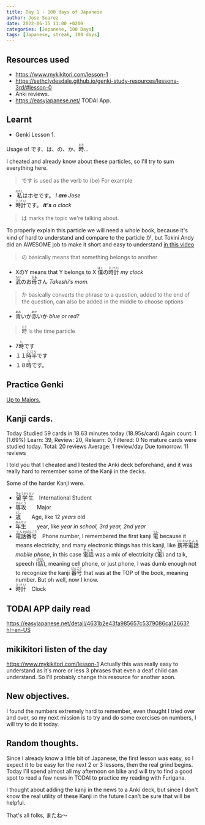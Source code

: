 ```yaml
---
title: Day 1 - 100 days of Japanese
author: Jose Suarez
date: 2022-06-15 11:00 +0200
categories: [Japanese, 100 Days]
tags: [Japanese, streak, 100 days]
---
```


## Resources used
* https://www.mykikitori.com/lesson-1
* https://sethclydesdale.github.io/genki-study-resources/lessons-3rd/#lesson-0
* Anki reviews.
* https://easyjapanese.net/ TODAI App.


## Learnt

* Genki Lesson 1.

Usage of です、は、の、か、<ruby>時<rp>(</rp><rt>とき</rt><rp>)</rp></ruby>...

I cheated and already know about these particles, so I'll try to sum everything here.

> です is used as the verb to (be) For example

* <ruby>私<rp>(</rp><rt>わたし</rt><rp>)</rp></ruby>はホセです。
	_I **am** Jose_
* <ruby>時計<rp>(</rp><rt>とけい</rt><rp>)</rp></ruby>です。
  _**it's** a clock_

> は marks the topic we're talking about.

To properly explain this particle we will need a whole book, because it's kind of hard to understand and compare to the particle が, but Tokini Andy did an AWESOME job to make it short and easy to understand [in this video](https://www.youtube.com/watch?v=ytjRoTwWnzw)

> の basically means that something belongs to another

* XのY means that Y belongs to X
  <ruby>僕<rp>(</rp><rt>ぼく</rt><rp>)</rp></ruby>の<ruby>時計<rp>(</rp><rt>とけい</rt><rp>)</rp></ruby>
  _my clock_
* <ruby>武<rp>(</rp><rt>たけ</rt><rp>)</rp></ruby>のお<ruby>母<rp>(</rp><rt>かあ</rt><rp>)</rp></ruby>さん
  _Takeshi's mom._

> か basically converts the phrase to a question, added to the end of the question, can also be added in the middle to choose options

* <ruby>青<rp>(</rp><rt>あお</rt><rp>)</rp></ruby>いか<ruby>赤<rp>(</rp><rt>あか</rt><rp>)</rp></ruby>いか
  _blue or red?_

> <ruby>時<rp>(</rp><rt>とき</rt><rp>)</rp></ruby> is the time particle　

* 7<ruby>時<rp>(</rp><rt>じ</rt><rp>)</rp></ruby>です
* １１<ruby>時半<rp>(</rp><rt>じはん</rt><rp>)</rp></ruby>です
* １８<ruby>時<rp>(</rp><rt>じ</rt><rp>)</rp></ruby>です。


## Practice Genki
[Up to Majors.](https://sethclydesdale.github.io/genki-study-resources/lessons-3rd/lesson-1/vocab-5/)


## Kanji cards.

Today
Studied 59 cards in 18.63 minutes today (18.95s/card)
Again count: 1 (1.69%)
Learn: 39, Review: 20, Relearn: 0, Filtered: 0
No mature cards were studied today.
Total:	20 reviews
Average:	1 review/day
Due tomorrow:	11 reviews

I told you that I cheated and I tested the Anki deck beforehand, and it was really hard to remember some of the Kanji in the decks.

Some of the harder Kanji were.

* <ruby>留学生<rp>(</rp><rt>りゅうがくせい</rt><rp>)</rp></ruby>　International Student
* <ruby>専攻<rp>(</rp><rt>せんこう</rt><rp>)</rp></ruby>　　Major
* <ruby>歳<rp>(</rp><rt>とし</rt><rp>)</rp></ruby>　　Age, like 12 _years_ old
* <ruby>年生<rp>(</rp><rt>ねんせい</rt><rp>)</rp></ruby>　　year, like _year in school, 3rd year, 2nd year_
* <ruby>電話<rp>(</rp><rt>でんわ</rt><rp>)</rp></ruby><ruby>番号<rp>(</rp><rt>ばんごう</rt><rp>)</rp></ruby>　Phone number, I remembered the first kanji <ruby>電<rp>(</rp><rt>でん</rt><rp>)</rp></ruby> because it means electricity, and many electronic things has this kanji, like <ruby>携帯<rp>(</rp><rt>けいたい</rt><rp>)</rp></ruby><ruby>電話<rp>(</rp><rt>でんわ</rt><rp>)</rp></ruby> _mobile phone_, in this case <ruby>電話<rp>(</rp><rt>でんわ</rt><rp>)</rp></ruby> was a mix of electricity (<ruby>電<rp>(</rp><rt>でん</rt><rp>)</rp></ruby>) and talk, speech (<ruby>話<rp>(</rp><rt>ばなし</rt><rp>)</rp></ruby>), meaning cell phone, or just phone, I was dumb enough not to recognize the kanji <ruby>番号<rp>(</rp><rt>ばんごう</rt><rp>)</rp></ruby> that was at the TOP of the book, meaning number. But oh well, now I know.
* <ruby>時計<rp>(</rp><rt>とけい</rt><rp>)</rp></ruby>　Clock

## TODAI APP daily read

https://easyjapanese.net/detail/4631b2e43fa985657c5379086ca12663?hl=en-US

## mikikitori listen of the day

https://www.mykikitori.com/lesson-1
Actually this was really easy to understand as it's more or less 3 phrases that even a deaf child can understand. So I'll probably change this resource for another soon.

## New objectives.
I found the numbers extremely hard to remember, even thought I tried over and over, so my next mission is to try and do some exercises on numbers, I will try to do it today.

## Random thoughts.
Since I already know a little bit of Japanese, the first lesson was easy, so I expect it to be easy for the next 2 or 3 lessons, then the real grind begins. Today I'll spend almost all my afternoon on bike and will try to find a good spot to read a few news in TODAI to practice my reading with Furigana.

I thought about adding the kanji in the news to a Anki deck, but since I don't know the real utility of these Kanji in the future I can't be sure that will be helpful.

That's all folks, またね～